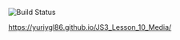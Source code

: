 ![Build Status](https://github.com/YuriyGl86/JS3_Lesson_10_Media/actions/workflows/web.yml/badge.svg)


https://yuriygl86.github.io/JS3_Lesson_10_Media/
